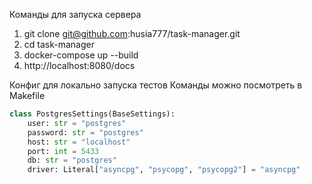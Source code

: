 Команды для запуска сервера
1) git clone git@github.com:husia777/task-manager.git
2) cd task-manager
3) docker-compose up --build
4) http://localhost:8080/docs


Конфиг для локально запуска тестов
Команды можно посмотреть в Makefile

```python
class PostgresSettings(BaseSettings):
    user: str = "postgres"
    password: str = "postgres"
    host: str = "localhost"
    port: int = 5433
    db: str = "postgres"
    driver: Literal["asyncpg", "psycopg", "psycopg2"] = "asyncpg"
```